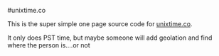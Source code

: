 #unixtime.co

This is the super simple one page source code for [unixtime.co](http://unixtime.co).

It only does PST time, but maybe someone will add geolation and find where the person is....or not